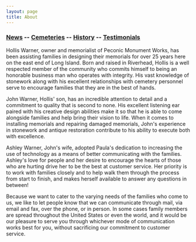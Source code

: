 ```yaml
---
layout: page
title: About
---
```


### [News](/news) -- [Cemeteries](/cemeteries) -- [History](/history) -- [Testimonials](/testimonials)

Hollis Warner, owner and memorialist of Peconic Monument Works, has
been assisting families in designing their memorials for over 25 years
here on the east end of Long Island. Born and raised in Riverhead,
Hollis is a well respected member of the community who commits himself
to being an honorable business man who operates with integrity. His
vast knowledge of stonework along with his excellent relationships with
cemetery personnel serve to encourage families that they are in the
best of hands.

John Warner, Hollis' son, has an incredible attention to detail and a
commitment to quality that is second to none.  His excellent listening
ear paired with his creative design abilities make it so that he is
able to come alongside families and help bring their vision to life.
When it comes to installing memorials and repairing damaged memorials,
John's experience in stonework and antique restoration contribute to
his ability to execute both with excellence.

Ashley Warner, John's wife, adopted Paula's dedication to increasing
the use of technology as a means of better communicating with the
families. Ashley's love for people and her desire to encourage the
hearts of those who are hurting drive her to be the best at customer
service. Her priority is to work with families closely and to help walk
them through the process from start to finish, and makes herself
available to answer any questions in between!

Because we want to cater to the varying needs of the families who come
to us, we like to let people know that we can communicate through mail,
via email and fax, over the phone, or in person. In some cases family
members are spread throughout the United States or even the world, and
it would be our pleasure to serve you through whichever mode of
communication works best for you, without sacrificing our commitment to
customer service.

